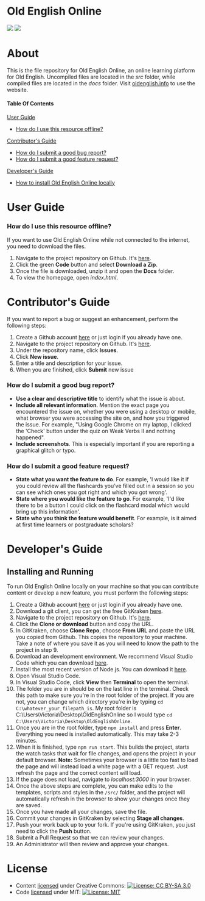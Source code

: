 # Old English Online
![](https://img.shields.io/github/package-json/v/vkkokko/oldenglishonline)
![](https://img.shields.io/github/commit-activity/w/vkkokko/oldenglishonline)

# About
This is the file repository for Old English Online, an online learning platform for Old English. Uncompiled files are located in the *src* folder, while compiled files are located in the *docs* folder. Visit [oldenglish.info](https://oldenglish.info) to use the website.

#### Table Of Contents
[User Guide](#User-Guide)
* [How do I use this resource offline?](#How-do-I-use-this-resource-offline)

[Contributor's Guide](#Contributors-Guide)
* [How do I submit a good bug report?](#How-do-I-submit-a-good-bug-report)
* [How do I submit a good feature request?](#How-do-I-submit-a-good-feature-request)

[Developer's Guide](#Developers-Guide)
* [How to install Old English Online locally](#installing-and-running)

# User Guide
### How do I use this resource offline?
If you want to use Old English Online while not connected to the internet, you need to download the files. 
1. Navigate to the project repository on Github. It's [here](https://github.com/vkkokko/oldenglishonline).
2. Click the green **Code** button and select **Download a Zip**.
3. Once the file is downloaded, unzip it and open the **Docs** folder.
4. To view the homepage, open *index.html*.

# Contributor's Guide
If you want to report a bug or suggest an enhancement, perform the following steps:
1. Create a Github account [here](https://github.com/) or just login if you already have one.
2. Navigate to the project repository on Github. It's [here](https://github.com/vkkokko/oldenglishonline).
3. Under the repository name, click **Issues**.
4. Click **New issue**.
5. Enter a title and description for your issue.
6. When you are finished, click **Submit** new issue

### How do I submit a good bug report?
* **Use a clear and descriptive title** to identify what the issue is about.
* **Include all relevant information**. Mention the exact page you encountered the issue on, whether you were using a desktop or mobile, what browser you were accessing the site on, and how you triggered the issue. For example, "Using Google Chrome on my laptop, I clicked the 'Check' button under the quiz on Weak Verbs II and nothing happened".
* **Include screenshots**. This is especially important if you are reporting a graphical glitch or typo.

### How do I submit a good feature request?
* **State what you want the feature to do**. For example, 'I would like it if you could review all the flashcards you've filled out in a session so you can see which ones you got right and which you got wrong'.
* **State where you would like the feature to go**. For example, 'I'd like there to be a button I could click on the flashcard modal which would bring up this information'.
* **State who you think the feature would benefit**. For example, is it aimed at first time learners or postgraduate scholars?

# Developer's Guide
## Installing and Running
To run Old English Online locally on your machine so that you can contribute content or develop a new feature, you must perform the following steps:

1. Create a Github account [here](https://github.com/) or just login if you already have one.
2. Download a git client, you can get the free GitKraken [here](https://www.gitkraken.com/).
3. Navigate to the project repository on Github. It's [here](https://github.com/vkkokko/oldenglishonline).
4. Click the **Clone or download** button and copy the URL.
5. In GitKraken, choose **Clone Repo**, choose **From URL** and paste the URL you copied from Github. This copies the repository to your machine. Take a note of where you save it as you will need to know the path to the project in step 9.
6. Download an development environment. We recommend Visual Studio Code which you can download [here](https://code.visualstudio.com/).
7. Install the most recent version of Node.js. You can download it [here](https://nodejs.org/en/download/).
8. Open Visual Studio Code.
9. In Visual Studio Code, click **View** then **Terminal** to open the terminal. 
10. The folder you are in should be on the last line in the terminal. Check this path to make sure you're in the root folder of the project. If you are not, you can change which directory you're in by typing `cd C:\whatever_your_filepath_is`. My root folder is C:\Users\Victoria\Desktop\OldEnglishOnline so I would type `cd C:\Users\Victoria\Desktop\OldEnglishOnline`.
11. Once you are in the root folder, type `npm install` and press **Enter**. Everything you need is installed automatically. This may take 2-3 minutes.
12. When it is finished, type `npm run start`. This builds the project, starts the watch tasks that wait for file changes, and opens the project in your default browser. **Note:** Sometimes your browser is a little too fast to load the page and will instead load a white page with a GET request. Just refresh the page and the correct content will load.
13. If the page does not load, navigate to *localhost:3000* in your browser. 
14. Once the above steps are complete, you can make edits to the templates, scripts and styles in the `/src/` folder, and the project will automatically refresh in the browser to show your changes once they are saved.
15. Once you have made all your changes, save the file.
16. Commit your changes in GitKraken by selecting **Stage all changes**.
17. Push your work back up to your fork. If you're using GitKraken, you just need to click the **Push** button.
18. Submit a Pull Request so that we can review your changes.
19. An Administrator will then review and approve your changes.

# License

* Content [licensed](LICENSE.md) under Creative Commons: [![License: CC BY-SA 3.0](https://img.shields.io/badge/License-CC%20BY--SA%203.0-lightgrey.svg)](https://creativecommons.org/licenses/by-sa/3.0/)
* Code [licensed](LICENSE.md) under MIT: [![License: MIT](https://img.shields.io/badge/License-MIT-yellow.svg)](https://opensource.org/licenses/MIT)
